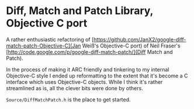 Diff, Match and Patch Library, Objective C port
===============================================

A rather enthusiastic refactoring of [https://github.com/JanX2/google-diff-match-patch-Objective-C](Jan Weiß's Objective-C port) of Neil Fraser's [http://code.google.com/p/google-diff-match-patch/](Diff Match and Patch).

In the process of making it ARC friendly and tinkering to my internal Objective-C style I ended up reformatting to the extent that it's become a C interface which uses Objective-C objects. While I think it's rather streamlined as is, all the clever bits were done by others.

`Source/DiffMatchPatch.h` is the place to get started.